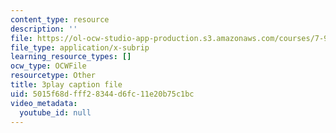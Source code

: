```yaml
---
content_type: resource
description: ''
file: https://ol-ocw-studio-app-production.s3.amazonaws.com/courses/7-91j-foundations-of-computational-and-systems-biology-spring-2014/5015f68dfff28344d6fc11e20b75c1bc_So6MK_FcP4E.srt
file_type: application/x-subrip
learning_resource_types: []
ocw_type: OCWFile
resourcetype: Other
title: 3play caption file
uid: 5015f68d-fff2-8344-d6fc-11e20b75c1bc
video_metadata:
  youtube_id: null
---
```

